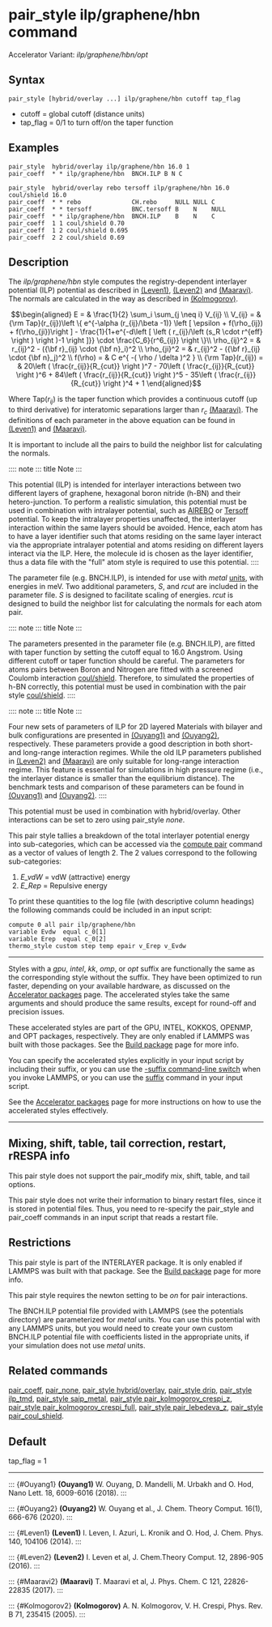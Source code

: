 # pair_style ilp/graphene/hbn command

Accelerator Variant: *ilp/graphene/hbn/opt*

## Syntax

``` LAMMPS
pair_style [hybrid/overlay ...] ilp/graphene/hbn cutoff tap_flag
```

-   cutoff = global cutoff (distance units)
-   tap_flag = 0/1 to turn off/on the taper function

## Examples

``` LAMMPS
pair_style  hybrid/overlay ilp/graphene/hbn 16.0 1
pair_coeff  * * ilp/graphene/hbn  BNCH.ILP B N C

pair_style  hybrid/overlay rebo tersoff ilp/graphene/hbn 16.0 coul/shield 16.0
pair_coeff  * * rebo              CH.rebo     NULL NULL C
pair_coeff  * * tersoff           BNC.tersoff B    N    NULL
pair_coeff  * * ilp/graphene/hbn  BNCH.ILP    B    N    C
pair_coeff  1 1 coul/shield 0.70
pair_coeff  1 2 coul/shield 0.695
pair_coeff  2 2 coul/shield 0.69
```

## Description

The *ilp/graphene/hbn* style computes the registry-dependent interlayer
potential (ILP) potential as described in [(Leven1)](Leven1),
[(Leven2)](Leven2) and [(Maaravi)](Maaravi2). The normals are calculated
in the way as described in [(Kolmogorov)](Kolmogorov2).

$$\begin{aligned}
E  = & \frac{1}{2} \sum_i \sum_{j \neq i} V_{ij} \\
V_{ij}  = & {\rm Tap}(r_{ij})\left \{ e^{-\alpha (r_{ij}/\beta -1)}
             \left [ \epsilon + f(\rho_{ij}) + f(\rho_{ji})\right ] -
              \frac{1}{1+e^{-d\left [ \left ( r_{ij}/\left (s_R \cdot r^{eff} \right ) \right )-1 \right ]}}
              \cdot \frac{C_6}{r^6_{ij}} \right \}\\
\rho_{ij}^2 = & r_{ij}^2 - ({\bf r}_{ij} \cdot {\bf n}_i)^2 \\
\rho_{ji}^2  = & r_{ij}^2 - ({\bf r}_{ij} \cdot {\bf n}_j)^2 \\
f(\rho)  = &  C e^{ -( \rho / \delta )^2 } \\
{\rm Tap}(r_{ij})  = & 20\left ( \frac{r_{ij}}{R_{cut}} \right )^7 -
                        70\left ( \frac{r_{ij}}{R_{cut}} \right )^6 +
                        84\left ( \frac{r_{ij}}{R_{cut}} \right )^5 -
                        35\left ( \frac{r_{ij}}{R_{cut}} \right )^4 + 1
\end{aligned}$$

Where $\mathrm{Tap}(r_{ij})$ is the taper function which provides a
continuous cutoff (up to third derivative) for interatomic separations
larger than $r_c$ [(Maaravi)](Maaravi2). The definitions of each
parameter in the above equation can be found in [(Leven1)](Leven1) and
[(Maaravi)](Maaravi2).

It is important to include all the pairs to build the neighbor list for
calculating the normals.

:::: note
::: title
Note
:::

This potential (ILP) is intended for interlayer interactions between two
different layers of graphene, hexagonal boron nitride (h-BN) and their
hetero-junction. To perform a realistic simulation, this potential must
be used in combination with intralayer potential, such as
[AIREBO](pair_airebo) or [Tersoff](pair_tersoff) potential. To keep the
intralayer properties unaffected, the interlayer interaction within the
same layers should be avoided. Hence, each atom has to have a layer
identifier such that atoms residing on the same layer interact via the
appropriate intralayer potential and atoms residing on different layers
interact via the ILP. Here, the molecule id is chosen as the layer
identifier, thus a data file with the \"full\" atom style is required to
use this potential.
::::

The parameter file (e.g. BNCH.ILP), is intended for use with *metal*
[units](units), with energies in meV. Two additional parameters, *S*,
and *rcut* are included in the parameter file. *S* is designed to
facilitate scaling of energies. *rcut* is designed to build the neighbor
list for calculating the normals for each atom pair.

:::: note
::: title
Note
:::

The parameters presented in the parameter file (e.g. BNCH.ILP), are
fitted with taper function by setting the cutoff equal to 16.0 Angstrom.
Using different cutoff or taper function should be careful. The
parameters for atoms pairs between Boron and Nitrogen are fitted with a
screened Coulomb interaction [coul/shield](pair_coul_shield). Therefore,
to simulated the properties of h-BN correctly, this potential must be
used in combination with the pair style [coul/shield](pair_coul_shield).
::::

:::: note
::: title
Note
:::

Four new sets of parameters of ILP for 2D layered Materials with bilayer
and bulk configurations are presented in [(Ouyang1)](Ouyang1) and
[(Ouyang2)](Ouyang2), respectively. These parameters provide a good
description in both short- and long-range interaction regimes. While the
old ILP parameters published in [(Leven2)](Leven2) and
[(Maaravi)](Maaravi2) are only suitable for long-range interaction
regime. This feature is essential for simulations in high pressure
regime (i.e., the interlayer distance is smaller than the equilibrium
distance). The benchmark tests and comparison of these parameters can be
found in [(Ouyang1)](Ouyang1) and [(Ouyang2)](Ouyang2).
::::

This potential must be used in combination with hybrid/overlay. Other
interactions can be set to zero using pair_style *none*.

This pair style tallies a breakdown of the total interlayer potential
energy into sub-categories, which can be accessed via the [compute
pair](compute_pair) command as a vector of values of length 2. The 2
values correspond to the following sub-categories:

1.  *E_vdW* = vdW (attractive) energy
2.  *E_Rep* = Repulsive energy

To print these quantities to the log file (with descriptive column
headings) the following commands could be included in an input script:

``` LAMMPS
compute 0 all pair ilp/graphene/hbn
variable Evdw  equal c_0[1]
variable Erep  equal c_0[2]
thermo_style custom step temp epair v_Erep v_Evdw
```

------------------------------------------------------------------------

Styles with a *gpu*, *intel*, *kk*, *omp*, or *opt* suffix are
functionally the same as the corresponding style without the suffix.
They have been optimized to run faster, depending on your available
hardware, as discussed on the [Accelerator packages](Speed_packages)
page. The accelerated styles take the same arguments and should produce
the same results, except for round-off and precision issues.

These accelerated styles are part of the GPU, INTEL, KOKKOS, OPENMP, and
OPT packages, respectively. They are only enabled if LAMMPS was built
with those packages. See the [Build package](Build_package) page for
more info.

You can specify the accelerated styles explicitly in your input script
by including their suffix, or you can use the [-suffix command-line
switch](Run_options) when you invoke LAMMPS, or you can use the
[suffix](suffix) command in your input script.

See the [Accelerator packages](Speed_packages) page for more
instructions on how to use the accelerated styles effectively.

------------------------------------------------------------------------

## Mixing, shift, table, tail correction, restart, rRESPA info

This pair style does not support the pair_modify mix, shift, table, and
tail options.

This pair style does not write their information to binary restart
files, since it is stored in potential files. Thus, you need to
re-specify the pair_style and pair_coeff commands in an input script
that reads a restart file.

## Restrictions

This pair style is part of the INTERLAYER package. It is only enabled if
LAMMPS was built with that package. See the [Build
package](Build_package) page for more info.

This pair style requires the newton setting to be *on* for pair
interactions.

The BNCH.ILP potential file provided with LAMMPS (see the potentials
directory) are parameterized for *metal* units. You can use this
potential with any LAMMPS units, but you would need to create your own
custom BNCH.ILP potential file with coefficients listed in the
appropriate units, if your simulation does not use *metal* units.

## Related commands

[pair_coeff](pair_coeff), [pair_none](pair_none), [pair_style
hybrid/overlay](pair_hybrid), [pair_style drip](pair_drip), [pair_style
ilp_tmd](pair_ilp_tmd), [pair_style saip_metal](pair_saip_metal),
[pair_style pair_kolmogorov_crespi_z](pair_kolmogorov_crespi_z),
[pair_style pair_kolmogorov_crespi_full](pair_kolmogorov_crespi_full),
[pair_style pair_lebedeva_z](pair_lebedeva_z), [pair_style
pair_coul_shield](pair_coul_shield).

## Default

tap_flag = 1

------------------------------------------------------------------------

::: {#Ouyang1}
**(Ouyang1)** W. Ouyang, D. Mandelli, M. Urbakh and O. Hod, Nano Lett.
18, 6009-6016 (2018).
:::

::: {#Ouyang2}
**(Ouyang2)** W. Ouyang et al., J. Chem. Theory Comput. 16(1), 666-676
(2020).
:::

::: {#Leven1}
**(Leven1)** I. Leven, I. Azuri, L. Kronik and O. Hod, J. Chem. Phys.
140, 104106 (2014).
:::

::: {#Leven2}
**(Leven2)** I. Leven et al, J. Chem.Theory Comput. 12, 2896-905 (2016).
:::

::: {#Maaravi2}
**(Maaravi)** T. Maaravi et al, J. Phys. Chem. C 121, 22826-22835
(2017).
:::

::: {#Kolmogorov2}
**(Kolmogorov)** A. N. Kolmogorov, V. H. Crespi, Phys. Rev. B 71, 235415
(2005).
:::

